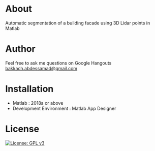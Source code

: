 # About
Automatic segmentation of a building facade using 3D Lidar points in Matlab
# Author
Feel free to ask me questions on Google Hangouts bakkach.abdessamad@gmail.com
# Installation
- Matlab : 2018a or above
- Development Environment : Matlab App Designer
# License
[![License: GPL v3](https://img.shields.io/badge/License-GPLv3-blue.svg)](https://www.gnu.org/licenses/gpl-3.0)    



